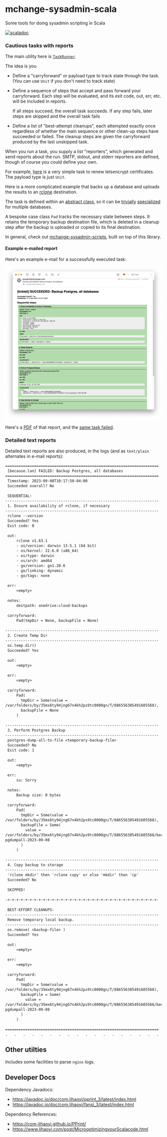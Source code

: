 # mchange-sysadmin-scala

Some tools for doing sysadmin scripting in Scala

[![scaladoc](https://javadoc.io/badge2/com.mchange/mchange-sysadmin-scala_3/scaladoc.svg)](https://javadoc.io/doc/com.mchange/mchange-sysadmin-scala_3)

### Cautious tasks with reports

The main utility here is [`TaskRunner`](src/main/scala/com/mchange/sysadmin/TaskRunner.scala).

The idea is you

* Define a "carryforward" or payload type to track state through the task.
  (You can use `Unit` if you don't need to track state)
* Define a sequence of steps that accept and pass forward your carryforward.
  Each step will be evaluated, and its exit code, out, err, etc. will be 
  included in reports.

  If all steps succeed, the overall task succeeds. If any step fails, later steps
  are skipped and the overall task fails
* Define a list of "best-attempt cleanups", each attempted exactly once
  regardless of whether the main sequence or other clean-up steps have succeeded
  or failed. The cleanup steps are given the carryforward produced by the last
  unskipped task.

When you run a task, you supply a list "reporters", which generated and send
reports about the run. SMTP, stdout, and stderr reporters are defined, though
of course you could define your own.

For example, [here](https://github.com/swaldman/mchange-sysadmin-scripts/blob/main/taskbin/renew-certs)
is a very simple task to renew letsencrypt certificates. The payload type is just `Unit`.

Here is a more complicated example that backs up a database and uploads the
results to an [rclone](https://rclone.org/) destination.

The task is defined
within an [abstract class](https://github.com/swaldman/mchange-sysadmin-scripts/blob/main/taskbin/backup-db-utils.scala), so it can be [trivially](https://github.com/swaldman/mchange-sysadmin-scripts/blob/main/taskbin/backup-postgres)
[specialized](https://github.com/swaldman/mchange-sysadmin-scripts/blob/main/taskbin/backup-mysql) for
multiple databases.

A bespoke case class `Pad` tracks the necessary state between steps. It retains
the temporary backup destination file, which is deleted in a cleanup step after 
the backup is uploaded or copied to its final destination.

In general, check out [mchange-sysadmin-scripts](https://github.com/swaldman/mchange-sysadmin-scripts), built on top of this library.

#### Example e-mailed report

Here's an example e-mail for a successfully executed task:

![e-mail report, successfully executed task](doc/media/backup-postgres-succeeded.png)

Here's a [PDF](doc/media/backup-postgres-succeeded.pdf) of that report, and the [same task failed](doc/media/backup-postgres-succeeded.pdf).

### Detailed text reports

Detailed text reports are also produced, in the logs (and as `text/plain` alternates in e-mail reports):

```plaintext
=====================================================================
 [because.lan] FAILED: Backup Postgres, all databases
=====================================================================
 Timestamp: 2023-09-08T10:17:50-04:00
 Succeeded overall? No

 SEQUENTIAL:
---------------------------------------------------------------------
 1. Ensure availability of rclone, if necessary
---------------------------------------------------------------------
 rclone --version
 Succeeded? Yes
 Exit code: 0

 out:
     rclone v1.63.1
     - os/version: darwin 13.5.1 (64 bit)
     - os/kernel: 22.6.0 (x86_64)
     - os/type: darwin
     - os/arch: amd64
     - go/version: go1.20.6
     - go/linking: dynamic
     - go/tags: none

 err:
     <empty>

 notes:
     destpath: onedrive:cloud-backups

 carryforward:
     Pad(tmpDir = None, backupFile = None)

---------------------------------------------------------------------
 2. Create Temp Dir
---------------------------------------------------------------------
 os.temp.dir()
 Succeeded? Yes

 out:
     <empty>

 err:
     <empty>

 carryforward:
     Pad(
       tmpDir = Some(value = /var/folders/by/35mx6ty94jng67n4kh2ps9tc0000gn/T/886556305491605568),
       backupFile = None
     )

---------------------------------------------------------------------
 3. Perform Postgres Backup
---------------------------------------------------------------------
 postgres-dump-all-to-file <temporary-backup-file>
 Succeeded? No
 Exit code: 1

 out:
     <empty>

 err:
     su: Sorry

 notes:
     Backup size: 0 bytes

 carryforward:
     Pad(
       tmpDir = Some(value = /var/folders/by/35mx6ty94jng67n4kh2ps9tc0000gn/T/886556305491605568),
       backupFile = Some(
         value = /var/folders/by/35mx6ty94jng67n4kh2ps9tc0000gn/T/886556305491605568/because.lan-pgdumpall-2023-09-08
       )
     )

---------------------------------------------------------------------
 4. Copy backup to storage
---------------------------------------------------------------------
 'rclone mkdir' then 'rclone copy' or else 'mkdir' then 'cp'
 Succeeded? No

 SKIPPED!

-+-+-+-+-+-+-+-+-+-+-+-+-+-+-+-+-+-+-+-+-+-+-+-+-+-+-+-+-+-+-+-+-+-+-

 BEST-EFFORT CLEANUPS:
---------------------------------------------------------------------
 Remove temporary local backup.
---------------------------------------------------------------------
 os.remove( <backup-file> )
 Succeeded? Yes

 out:
     <empty>

 err:
     <empty>

 carryforward:
     Pad(
       tmpDir = Some(value = /var/folders/by/35mx6ty94jng67n4kh2ps9tc0000gn/T/886556305491605568),
       backupFile = Some(
         value = /var/folders/by/35mx6ty94jng67n4kh2ps9tc0000gn/T/886556305491605568/because.lan-pgdumpall-2023-09-08
       )
     )

=====================================================================
.   .   .   .   .   .   .   .   .   .   .   .   .   .   .   .   .   .
```

## Other utilties

Includes some facilities to parse `nginx` logs.

## Developer Docs

Dependency Javadocs:
* https://javadoc.io/doc/com.lihaoyi/pprint_3/latest/index.html
* https://javadoc.io/doc/com.lihaoyi/fansi_3/latest/index.html

Dependency References:
* https://com-lihaoyi.github.io/PPrint/
* https://www.lihaoyi.com/post/MicrooptimizingyourScalacode.html

